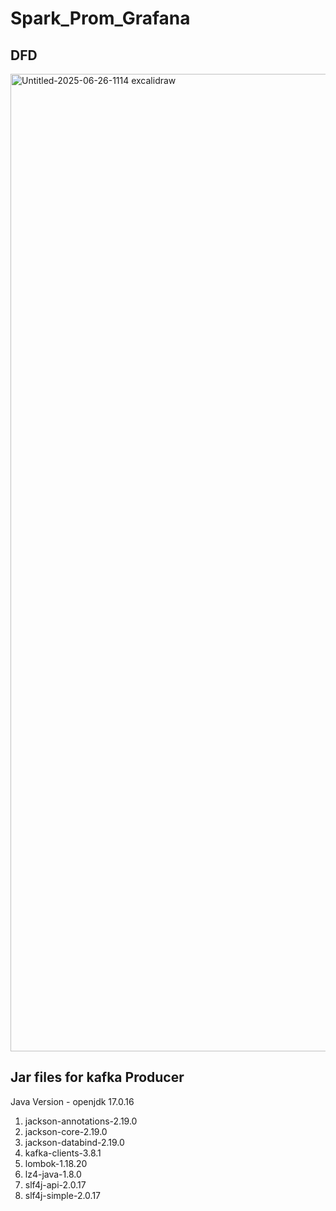 # Spark_Prom_Grafana

## DFD
<img width="2323" height="1564" alt="Untitled-2025-06-26-1114 excalidraw" src="https://github.com/user-attachments/assets/b65fb65b-2cc8-476b-bf1c-9005678b9181" />


## Jar files for kafka Producer
Java Version - openjdk 17.0.16
  1. jackson-annotations-2.19.0
  2. jackson-core-2.19.0
  3. jackson-databind-2.19.0
  4. kafka-clients-3.8.1
  5. lombok-1.18.20
  6. lz4-java-1.8.0
  7. slf4j-api-2.0.17
  8. slf4j-simple-2.0.17
